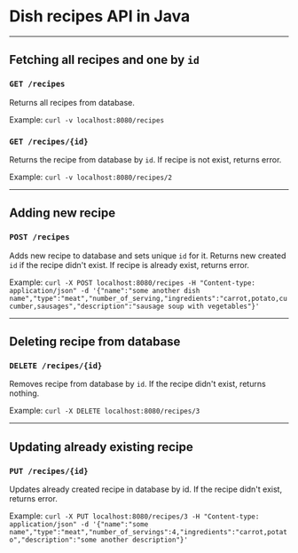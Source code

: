 # Dish recipes API in Java

------------------------------------------------
## Fetching all recipes and one by `id`
### `GET /recipes`
Returns all recipes from database.

Example: `curl -v localhost:8080/recipes`

### `GET /recipes/{id}`
Returns the recipe from database by `id`.
If recipe is not exist, returns error.

Example: `curl -v localhost:8080/recipes/2`

------------------------------------------------
## Adding new recipe
### `POST /recipes`
Adds new recipe to database and sets unique `id` for it.
Returns new created `id` if the recipe didn't exist.
If recipe is already exist, returns error.

Example: `curl -X POST localhost:8080/recipes -H "Content-type: application/json" -d '{"name":"some another dish name","type":"meat","number_of_serving,"ingredients":"carrot,potato,cucumber,sausages","description":"sausage soup with vegetables"}'`

------------------------------------------------

## Deleting recipe from database
### `DELETE /recipes/{id}`
Removes recipe from database by `id`.
If the recipe didn't exist, returns nothing.

Example: `curl -X DELETE localhost:8080/recipes/3`

------------------------------------------------

## Updating already existing recipe
### `PUT /recipes/{id}`
Updates already created recipe in database by id.
If the recipe didn't exist, returns error.

Example: `curl -X PUT localhost:8080/recipes/3 -H "Content-type: application/json" -d '{"name":"some name","type":"meat","number_of_servings":4,"ingredients":"carrot,potato","description":"some another description"}'`